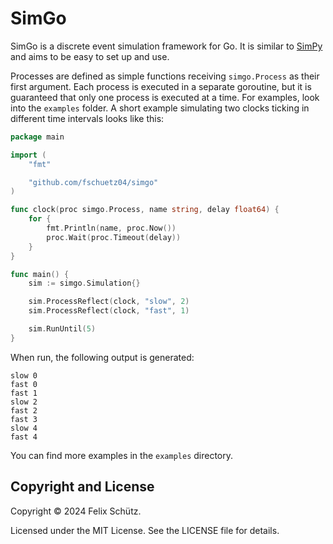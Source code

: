 # SimGo

SimGo is a discrete event simulation framework for Go.
It is similar to [SimPy](https://simpy.readthedocs.io/en/latest) and aims to be easy
to set up and use.

Processes are defined as simple functions receiving `simgo.Process` as their first
argument.
Each process is executed in a separate goroutine, but it is guaranteed that only
one process is executed at a time.
For examples, look into the `examples` folder.
A short example simulating two clocks ticking in different time intervals looks like
this:

```go
package main

import (
    "fmt"

    "github.com/fschuetz04/simgo"
)

func clock(proc simgo.Process, name string, delay float64) {
    for {
        fmt.Println(name, proc.Now())
        proc.Wait(proc.Timeout(delay))
    }
}

func main() {
    sim := simgo.Simulation{}

    sim.ProcessReflect(clock, "slow", 2)
    sim.ProcessReflect(clock, "fast", 1)

    sim.RunUntil(5)
}
```

When run, the following output is generated:

```text
slow 0
fast 0
fast 1
slow 2
fast 2
fast 3
slow 4
fast 4
```

You can find more examples in the `examples` directory.

## Copyright and License

Copyright © 2024 Felix Schütz.

Licensed under the MIT License.
See the LICENSE file for details.
